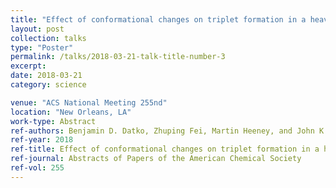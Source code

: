 ```yaml
---
title: "Effect of conformational changes on triplet formation in a heavy heteroatom conjugated polymer&#58; Single polymer molecules and molecular aggregates"
layout: post
collection: talks
type: "Poster"
permalink: /talks/2018-03-21-talk-title-number-3
excerpt:
date: 2018-03-21
category: science

venue: "ACS National Meeting 255nd"
location: "New Orleans, LA"
work-type: Abstract
ref-authors: Benjamin D. Datko, Zhuping Fei, Martin Heeney, and John K. Grey
ref-year: 2018
ref-title: Effect of conformational changes on triplet formation in a heavy heteroatom conjugated polymer&#58; Single polymer molecules and molecular aggregates
ref-journal: Abstracts of Papers of the American Chemical Society
ref-vol: 255
---
```

